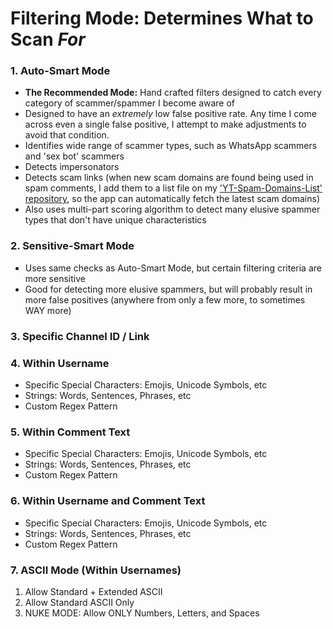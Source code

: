 # Filtering Mode: Determines What to Scan _For_

### 1. Auto-Smart Mode
   - **The Recommended Mode:** Hand crafted filters designed to catch every category of scammer/spammer I become aware of
   - Designed to have an _extremely_ low false positive rate. Any time I come across even a single false positive, I attempt to make adjustments to avoid that condition.
   - Identifies wide range of scammer types, such as WhatsApp scammers and 'sex bot' scammers
   - Detects impersonators
   - Detects scam links (when new scam domains are found being used in spam comments, I add them to a list file on my ['YT-Spam-Domains-List' repository](https://github.com/ThioJoe/YT-Spam-Domains-List), so the app can automatically fetch the latest scam domains)
   - Also uses multi-part scoring algorithm to detect many elusive spammer types that don't have unique characteristics 
### 2. Sensitive-Smart Mode
   - Uses same checks as Auto-Smart Mode, but certain filtering criteria are more sensitive
   - Good for detecting more elusive spammers, but will probably result in more false positives (anywhere from only a few more, to sometimes WAY more)
### 3. Specific Channel ID / Link

### 4. Within Username
   - Specific Special Characters: Emojis, Unicode Symbols, etc
   - Strings: Words, Sentences, Phrases, etc
   - Custom Regex Pattern

### 5. Within Comment Text
   - Specific Special Characters: Emojis, Unicode Symbols, etc
   - Strings: Words, Sentences, Phrases, etc
   - Custom Regex Pattern

### 6. Within Username and Comment Text
   - Specific Special Characters: Emojis, Unicode Symbols, etc
   - Strings: Words, Sentences, Phrases, etc
   - Custom Regex Pattern

### 7. ASCII Mode (Within Usernames)
   1. Allow Standard + Extended ASCII
   2. Allow Standard ASCII Only
   3. NUKE MODE: Allow ONLY Numbers, Letters, and Spaces